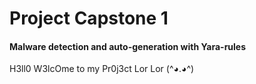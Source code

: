 # Project Capstone 1
#### Malware detection and auto-generation with Yara-rules
H3ll0 W3lcOme to my Pr0j3ct Lor Lor  (^◕.◕^)

